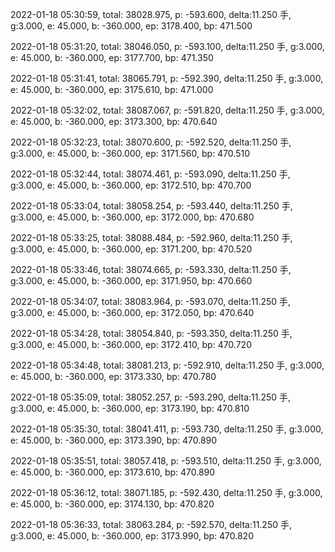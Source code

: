 2022-01-18 05:30:59, total: 38028.975, p: -593.600, delta:11.250 手, g:3.000, e: 45.000, b: -360.000, ep: 3178.400, bp: 471.500

2022-01-18 05:31:20, total: 38046.050, p: -593.100, delta:11.250 手, g:3.000, e: 45.000, b: -360.000, ep: 3177.700, bp: 471.350

2022-01-18 05:31:41, total: 38065.791, p: -592.390, delta:11.250 手, g:3.000, e: 45.000, b: -360.000, ep: 3175.610, bp: 471.000

2022-01-18 05:32:02, total: 38087.067, p: -591.820, delta:11.250 手, g:3.000, e: 45.000, b: -360.000, ep: 3173.300, bp: 470.640

2022-01-18 05:32:23, total: 38070.600, p: -592.520, delta:11.250 手, g:3.000, e: 45.000, b: -360.000, ep: 3171.560, bp: 470.510

2022-01-18 05:32:44, total: 38074.461, p: -593.090, delta:11.250 手, g:3.000, e: 45.000, b: -360.000, ep: 3172.510, bp: 470.700

2022-01-18 05:33:04, total: 38058.254, p: -593.440, delta:11.250 手, g:3.000, e: 45.000, b: -360.000, ep: 3172.000, bp: 470.680

2022-01-18 05:33:25, total: 38088.484, p: -592.960, delta:11.250 手, g:3.000, e: 45.000, b: -360.000, ep: 3171.200, bp: 470.520

2022-01-18 05:33:46, total: 38074.665, p: -593.330, delta:11.250 手, g:3.000, e: 45.000, b: -360.000, ep: 3171.950, bp: 470.660

2022-01-18 05:34:07, total: 38083.964, p: -593.070, delta:11.250 手, g:3.000, e: 45.000, b: -360.000, ep: 3172.050, bp: 470.640

2022-01-18 05:34:28, total: 38054.840, p: -593.350, delta:11.250 手, g:3.000, e: 45.000, b: -360.000, ep: 3172.410, bp: 470.720

2022-01-18 05:34:48, total: 38081.213, p: -592.910, delta:11.250 手, g:3.000, e: 45.000, b: -360.000, ep: 3173.330, bp: 470.780

2022-01-18 05:35:09, total: 38052.257, p: -593.290, delta:11.250 手, g:3.000, e: 45.000, b: -360.000, ep: 3173.190, bp: 470.810

2022-01-18 05:35:30, total: 38041.411, p: -593.730, delta:11.250 手, g:3.000, e: 45.000, b: -360.000, ep: 3173.390, bp: 470.890

2022-01-18 05:35:51, total: 38057.418, p: -593.510, delta:11.250 手, g:3.000, e: 45.000, b: -360.000, ep: 3173.610, bp: 470.890

2022-01-18 05:36:12, total: 38071.185, p: -592.430, delta:11.250 手, g:3.000, e: 45.000, b: -360.000, ep: 3174.130, bp: 470.820

2022-01-18 05:36:33, total: 38063.284, p: -592.570, delta:11.250 手, g:3.000, e: 45.000, b: -360.000, ep: 3173.990, bp: 470.820